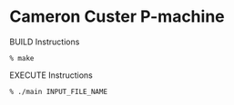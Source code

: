 # Cameron Custer P-machine

BUILD Instructions
```
% make
```

EXECUTE Instructions
```
% ./main INPUT_FILE_NAME
```
